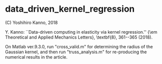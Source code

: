 # data_driven_kernel_regression

(C) Yoshihiro Kanno, 2018

Y. Kanno:
  ``Data-driven computing in elasticity via kernel regression.''
  {\em Theoretical and Applied Mechanics Letters},
  \textbf{8}, 361--365 (2018).
  
On Matlab ver.9.3.0,
  run "cross_valid.m" for determining the radius of the Gaussian kernel, and then
  run "truss_analysis.m" for re-producing the numerical results in the article. 
  
